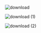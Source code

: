 ![download](https://user-images.githubusercontent.com/55518511/68676301-853e9500-0538-11ea-8423-5fd1c75f6158.png)

![download (1)](https://user-images.githubusercontent.com/55518511/68676326-938cb100-0538-11ea-9bd0-d177a3e73aed.png)

![download (2)](https://user-images.githubusercontent.com/55518511/68676357-a1dacd00-0538-11ea-9128-36a45be2a156.png)
